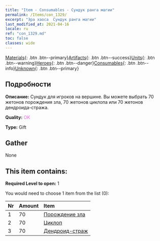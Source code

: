 ```yaml
---
title: "Item - Consumables - Сундук ранга магии"
permalink: /Items/con_1329/
excerpt: "Эра хаоса  Сундук ранга магии"
last_modified_at: 2021-04-16
locale: ru
ref: "con_1329.md"
toc: false
classes: wide
---
```

 [Materials](/ru/Items/){: .btn .btn--primary}[Artifacts](/ru/Items/Artifacts/){: .btn .btn--success}[Units](/ru/Items/Units/){: .btn .btn--warning}[Heroes](/ru/Items/Heroes/){: .btn .btn--danger}[Consumables](/ru/Items/Consumables/){: .btn .btn--info}[Unknown](/ru/Items/Unknown/){: .btn .btn--primary}

## Подробности
 **Описание:** Сундук для игроков на вершине. Вы можете выбрать 70 жетонов порождения зла, 70 жетонов циклопа или 70 жетонов дендроида-стража.

 **Quality:** <span style="color: #DA70D6">OK</span>

 **Type:** Gift

## Gather

  None

## This item contains:

 **Required Level to open:** 1

 You would need to choose 1 item from the list (0):

  | Nr | Amount |     Item    |
  |:---|:-------|:------------|
  | 1 | 70 | [Порождение зла](/ru/Items/unt_230/) |  | 
  | 2 | 70 | [Циклоп](/ru/Items/unt_222/) |  | 
  | 3 | 70 | [Дендроид-страж](/ru/Items/unt_203/) |  | 
